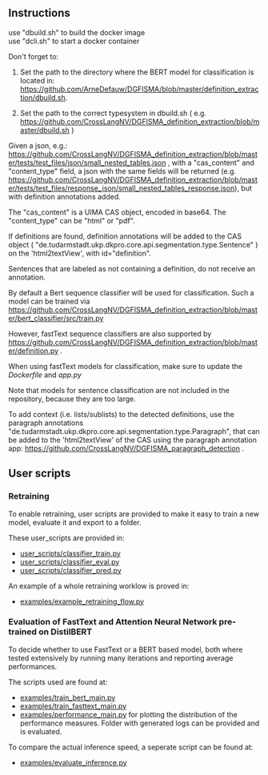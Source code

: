 Instructions
------------

use "dbuild.sh" to build the docker image <br />
use "dcli.sh" to start a docker container

Don't forget to:

1) Set the path to the directory where the BERT model for classification is located in: https://github.com/ArneDefauw/DGFISMA/blob/master/definition_extraction/dbuild.sh. 

2) Set the path to the correct typesystem in dbuild.sh ( e.g. https://github.com/CrossLangNV/DGFISMA_definition_extraction/blob/master/dbuild.sh )

Given a json, e.g.: https://github.com/CrossLangNV/DGFISMA_definition_extraction/blob/master/tests/test_files/json/small_nested_tables.json , with a "cas_content" and "content_type" field, a json with the same fields will be returned (e.g. https://github.com/CrossLangNV/DGFISMA_definition_extraction/blob/master/tests/test_files/response_json/small_nested_tables_response.json), but with definition annotations added. 

The "cas_content" is a UIMA CAS object, encoded in base64. The "content_type" can be "html" or "pdf". 

If definitions are found, definition annotations will be added to the CAS object ( "de.tudarmstadt.ukp.dkpro.core.api.segmentation.type.Sentence" ) on the 'html2textView', with id="definition".

Sentences that are labeled as not containing a definition, do not receive an annotation.

By default a Bert sequence classifier will be used for classification. Such a model can be trained via https://github.com/CrossLangNV/DGFISMA_definition_extraction/blob/master/bert_classifier/src/train.py

However, fastText sequence classifiers are also supported by https://github.com/CrossLangNV/DGFISMA_definition_extraction/blob/master/definition.py .

When using fastText models for classification, make sure to update the <em>Dockerfile</em> and  <em>app.py</em>

Note that models for sentence classification are not included in the repository, because they are too large. 

To add context (i.e. lists/sublists) to the detected definitions, use the paragraph annotations "de.tudarmstadt.ukp.dkpro.core.api.segmentation.type.Paragraph", that can be added to the 'html2textView' of the CAS using the paragraph annotation app: https://github.com/CrossLangNV/DGFISMA_paragraph_detection .

## User scripts

### Retraining

To enable retraining, user scripts are provided to make it easy to train a new model, evaluate it and export to a folder.

These user_scripts are provided in:
* [user_scripts/classifier_train.py](user_scripts/classifier_train.py)
* [user_scripts/classifier_eval.py](user_scripts/classifier_eval.py)
* [user_scripts/classifier_pred.py](user_scripts/classifier_pred.py)

An example of a whole retraining worklow is proved in:
* [examples/example_retraining_flow.py](examples/example_retraining_flow.py) 

### Evaluation of FastText and Attention Neural Network pre-trained on DistilBERT

To decide whether to use FastText or a BERT based model, both where tested extensively by running many iterations and reporting average performances.

The scripts used are found at:
* [examples/train_bert_main.py](examples/train_bert_main.py)
* [examples/train_fasttext_main.py](examples/train_fasttext_main.py)
* [examples/performance_main.py](examples/performance_main.py) for plotting the distribution of the performance measures. Folder with generated logs can be provided and is evaluated.

To compare the actual inference speed, a seperate script can be found at:
* [examples/evaluate_inference.py](examples/evaluate_inference.py)